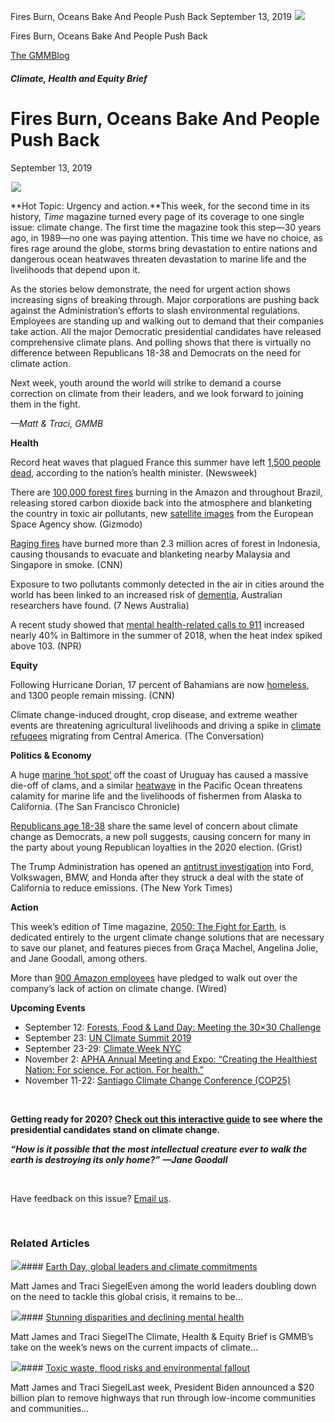 



Fires Burn, Oceans Bake And People Push Back
September 13, 2019
![](data:image/gif;base64,R0lGODlhAQABAAAAACH5BAEKAAEALAAAAAABAAEAAAICTAEAOw==)![](https://www.gmmb.com/wp-content/uploads/2020/11/09_13_2019.jpg)



Fires Burn, Oceans Bake And People Push Back





 [The GMMBlog](/blog/)



##### Climate, Health and Equity Brief

 Fires Burn, Oceans Bake And People Push Back
============================================


September 13, 2019



![](data:image/gif;base64,R0lGODlhAQABAAAAACH5BAEKAAEALAAAAAABAAEAAAICTAEAOw==)![](https://www.gmmb.com/wp-content/uploads/2020/11/09_13_2019-552x552.jpg) 


**Hot Topic: Urgency and action.**This week, for the second time in its history, *Time* magazine turned every page of its coverage to one single issue: climate change. The first time the magazine took this step—30 years ago, in 1989—no one was paying attention. This time we have no choice, as fires rage around the globe, storms bring devastation to entire nations and dangerous ocean heatwaves threaten devastation to marine life and the livelihoods that depend upon it.


As the stories below demonstrate, the need for urgent action shows increasing signs of breaking through. Major corporations are pushing back against the Administration’s efforts to slash environmental regulations. Employees are standing up and walking out to demand that their companies take action. All the major Democratic presidential candidates have released comprehensive climate plans. And polling shows that there is virtually no difference between Republicans 18-38 and Democrats on the need for climate action.


Next week, youth around the world will strike to demand a course correction on climate from their leaders, and we look forward to joining them in the fight.


*—Matt & Traci, GMMB*


**Health**  

Record heat waves that plagued France this summer have left [1,500 people dead](https://www.newsweek.com/summer-heat-wave-climate-change-killed-1500-france-1458205), according to the nation’s health minister. (Newsweek)


There are [100,000 forest fires](https://earther.gizmodo.com/amazon-forest-fires-soar-past-100-000-causing-spike-in-1838007724) burning in the Amazon and throughout Brazil, releasing stored carbon dioxide back into the atmosphere and blanketing the country in toxic air pollutants, new [satellite images](https://www.esa.int/Our_Activities/Observing_the_Earth/Copernicus/Sentinel-5P/Monitoring_air_pollution_from_fires) from the European Space Agency show. (Gizmodo)


[Raging fires](https://www.cnn.com/2019/09/11/asia/malaysia-singapore-pollution-intl-hnk/index.html) have burned more than 2.3 million acres of forest in Indonesia, causing thousands to evacuate and blanketing nearby Malaysia and Singapore in smoke. (CNN)


Exposure to two pollutants commonly detected in the air in cities around the world has been linked to an increased risk of [dementia](https://7news.com.au/news/health/research-links-air-pollution-and-dementia-c-435394), Australian researchers have found. (7 News Australia)


A recent study showed that [mental health-related calls to 911](https://www.npr.org/2019/09/04/757034136/how-high-heat-can-impact-mental-health) increased nearly 40% in Baltimore in the summer of 2018, when the heat index spiked above 103. (NPR)


**Equity**  

Following Hurricane Dorian, 17 percent of Bahamians are now [homeless](https://www.cnn.com/2019/09/10/us/bahamas-evacuations-tuesday/index.html), and 1300 people remain missing. (CNN)


Climate change-induced drought, crop disease, and extreme weather events are threatening agricultural livelihoods and driving a spike in [climate refugees](https://theconversation.com/how-climate-change-is-driving-emigration-from-central-america-121525) migrating from Central America. (The Conversation)


**Politics & Economy**  

A huge [marine ‘hot spot’](https://www.washingtonpost.com/graphics/2019/national/climate-environment/climate-change-world/) off the coast of Uruguay has caused a massive die-off of clams, and a similar [heatwave](https://www.sfchronicle.com/environment/article/Blob-of-warm-Pacific-water-is-back-14426451.php?utm_source=newsletter&utm_medium=email&utm_content=briefing&utm_campaign=sfc_baybriefing_am) in the Pacific Ocean threatens calamity for marine life and the livelihoods of fishermen from Alaska to California. (The San Francisco Chronicle)


[Republicans age 18-38](https://grist.org/article/on-climate-change-younger-republicans-now-sound-like-democrats/?utm_content=buffer9a047&utm_medium=social&utm_source=twitter.com&utm_campaign=buffer) share the same level of concern about climate change as Democrats, a new poll suggests, causing concern for many in the party about young Republican loyalties in the 2020 election. (Grist)


The Trump Administration has opened an [antitrust investigation](https://www.nytimes.com/2019/09/06/climate/automakers-california-emissions-antitrust.html) into Ford, Volkswagen, BMW, and Honda after they struck a deal with the state of California to reduce emissions. (The New York Times)


**Action**  

This week’s edition of Time magazine, [2050: The Fight for Earth](https://time.com/climate-change-solutions/), is dedicated entirely to the urgent climate change solutions that are necessary to save our planet, and features pieces from Graça Machel, Angelina Jolie, and Jane Goodall, among others.


More than [900 Amazon employees](https://www.wired.com/story/amazon-walkout-climate-change/) have pledged to walk out over the company’s lack of action on climate change. (Wired)


**Upcoming Events**


* September 12: [Forests, Food & Land Day: Meeting the 30×30 Challenge](https://climatelandchallenge.org/)
* September 23: [UN Climate Summit 2019](http://www.un.org/en/climatechange/)
* September 23-29: [Climate Week NYC](https://www.climateweeknyc.org/climate-week-nyc-2019)
* November 2: [APHA Annual Meeting and Expo: “Creating the Healthiest Nation: For science. For action. For health.”](https://www.apha.org/events-and-meetings/apha-calendar/2019/apha-annual-meeting-and-expo)
* November 11-22: [Santiago Climate Change Conference (COP25)](https://sdg.iisd.org/events/unfccc-cop-25/)


 


**Getting ready for 2020? [Check out this interactive guide](https://urldefense.proofpoint.com/v2/url?u=https-3A__grist.org_article_climate-2Dcandidate-2D2020-2Delection-2Dpresident-2Dtrump-2Dbiden-2Dsanders-2Dwarren_-3Futm-5Fsource-3Dnewsletter-26utm-5Fmedium-3Dnotification-26utm-5Fcampaign-3Dmyclimatecandidate&d=DwMFaQ&c=9wxE0DgWbPxd1HCzjwN8Eaww1--ViDajIU4RXCxgSXE&r=8nm9-leltRyxR1qpBpdnAChPxMCLHO1o-SP2jD8MkRQ&m=cmBrVUlSDkTJwWFgcHROu9vRuOud0uElAudhS7-0QT4&s=LRwgF9XDy6Y2qMWBczmo-jOBNrAOFstv57wmbw8Y9GA&e=) to see where the presidential candidates stand on climate change.**


***“How is it possible that the most intellectual creature ever to walk the earth is destroying its only home?”*** ***—Jane Goodall***


 


Have feedback on this issue? [Email us](mailto:traci.siegel@gmmb.com?subject=CH&E%20Feedback&E%20Brief%20Feedback&E%20Brief%20Feedbac&E%20Brief%20Feedba&E%20Brief%20Feedb&E%20Brief%20Feed&E%20Brief%20Fee&E%20Brief%20Fe&E%20Brief%20F&E%20Brief%20&E%20Brief&E%20Brie&E%20Bri&E%20Br&E%20B&E%20&E&).


 









### Related Articles

![](data:image/gif;base64,R0lGODlhAQABAAAAACH5BAEKAAEALAAAAAABAAEAAAICTAEAOw==)![](https://www.gmmb.com/wp-content/uploads/2021/04/b5197d82-9fb4-4c84-a8d9-e468348c4c67-380x200.jpg)#### [Earth Day, global leaders and climate commitments](https://www.gmmb.com/news/earth-day-global-leaders-and-climate-commitments/)

Matt James and Traci SiegelEven among the world leaders doubling down on the need to tackle this global crisis, it remains to be…

![](data:image/gif;base64,R0lGODlhAQABAAAAACH5BAEKAAEALAAAAAABAAEAAAICTAEAOw==)![](https://www.gmmb.com/wp-content/uploads/2021/04/4.16header-380x200.png)#### [Stunning disparities and declining mental health](https://www.gmmb.com/news/stunning-disparities-and-declining-mental-health/)

Matt James and Traci SiegelThe Climate, Health & Equity Brief is GMMB’s take on the week’s news on the current impacts of climate…

![](data:image/gif;base64,R0lGODlhAQABAAAAACH5BAEKAAEALAAAAAABAAEAAAICTAEAOw==)![](https://www.gmmb.com/wp-content/uploads/2021/04/Picture1-380x200.jpg)#### [Toxic waste, flood risks and environmental fallout](https://www.gmmb.com/news/toxic-waste-flood-risks-and-environmental-fallout/)

Matt James and Traci SiegelLast week, President Biden announced a $20 billion plan to remove highways that run through low-income communities and communities…




